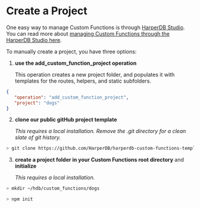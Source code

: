 # Create a Project

One easy way to manage Custom Functions is through [HarperDB Studio](../harperdb-studio/manage-functions.md). You can read more about [managing Custom Functions through the HarperDB Studio here](../harperdb-studio/manage-functions.md).

To manually create a project, you have three options:

1.  **use the add\_custom\_function\_project operation**

    This operation creates a new project folder, and populates it with templates for the routes, helpers, and static subfolders.

```json
{
   "operation": "add_custom_function_project",
   "project": "dogs"
}
```

2.  **clone our public gitHub project template**

    _This requires a local installation. Remove the .git directory for a clean slate of git history._

```bash
> git clone https://github.com/HarperDB/harperdb-custom-functions-template.git ~/hdb/custom_functions/dogs
```

3.  **create a project folder in your Custom Functions root directory** and **initialize**

    _This requires a local installation._

```bash
> mkdir ~/hdb/custom_functions/dogs
```

```bash
> npm init
```
